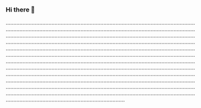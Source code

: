 ### Hi there 👋

..............................................................................................................................................................................................................................................................................................................................................................................................................................................................................................................................................................................................................................................................................................................................................................................................................................................................................................................................................................................................................................................................................................................................................................................................................................................................................................................................................................................................................................................................................................................................................................................................................................